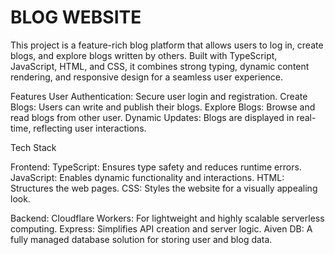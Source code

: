 ﻿# BLOG WEBSITE

This project is a feature-rich blog platform that allows users to log in, create blogs, and explore blogs written by others. Built with TypeScript, JavaScript, HTML, and CSS, it combines strong typing, dynamic content rendering, and responsive design for a seamless user experience.

Features
User Authentication: Secure user login and registration.
Create Blogs: Users can write and publish their blogs.
Explore Blogs: Browse and read blogs from other user.
Dynamic Updates: Blogs are displayed in real-time, reflecting user interactions.

Tech Stack

Frontend:
TypeScript: Ensures type safety and reduces runtime errors.
JavaScript: Enables dynamic functionality and interactions.
HTML: Structures the web pages.
CSS: Styles the website for a visually appealing look.

Backend:
Cloudflare Workers: For lightweight and highly scalable serverless computing.
Express: Simplifies API creation and server logic.
Aiven DB: A fully managed database solution for storing user and blog data.








































































































































































































































































































































































































































































